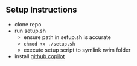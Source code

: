 ## Setup Instructions
- clone repo
- run setup.sh
  - ensure path in setup.sh is accurate
  - `chmod +x ./setup.sh`
  - execute setup script to symlink nvim folder
- install [github copilot](https://docs.github.com/en/copilot/getting-started-with-github-copilot/getting-started-with-github-copilot-in-neovim)
